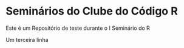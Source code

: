# Seminários do Clube do Código R
Este  é um Repositório de teste durante o I Seminário do R


Um terceira linha 
